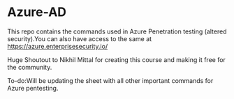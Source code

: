 # Azure-AD

This repo contains the commands used in Azure Penetration testing (altered security).You can also have access to the same at https://azure.enterprisesecurity.io/

Huge Shoutout to Nikhil Mittal for creating this course and making it free for the community.

To-do:Will be updating the sheet with all other important commands for Azure pentesting.
